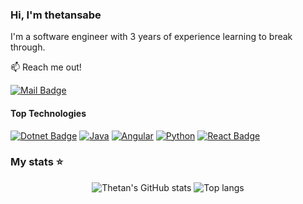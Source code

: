 ### Hi, I'm thetansabe

I'm a software engineer with 3 years of experience learning to break through.

:mailbox: Reach me out!

[![Mail Badge](https://img.shields.io/badge/-thetansabe-c0392b?style=flat&labelColor=c0392b&logo=gmail&logoColor=white)](mailto:thetannguyen193@gmail.com)

#### Top Technologies

[![Dotnet Badge](https://img.shields.io/badge/.NET-512BD4?style=for-the-badge&logo=.net&logoColor=FFFFFF)](#) [![Java](https://img.shields.io/badge/Java-007396?style=for-the-badge&logo=java&logoColor=FFFFFF)](#) [![Angular](https://img.shields.io/badge/Angular-DD0031?style=for-the-badge&logo=angular&logoColor=FFFFFF)](#) [![Python](https://img.shields.io/badge/Python-3776AB?style=for-the-badge&logo=python&logoColor=FFFFFF)](#) [![React Badge](https://img.shields.io/badge/-React-61DBFB?style=for-the-badge&labelColor=black&logo=react&logoColor=61DBFB)](#)

### My stats ⭐

<div align="center">
<img alt="Thetan's GitHub stats" src="https://github-readme-stats.vercel.app/api?username=thetansabe&show_icons=true&hide_rank=true&include_all_commits=true&hide=issues&theme=react"/>
<img alt="Top langs" src="https://github-readme-stats.vercel.app/api/top-langs/?username=thetansabe&layout=compact&&langs_count=6&theme=react"/>
</div>

